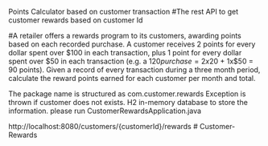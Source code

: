 Points Calculator based on customer transaction
#The rest API to get customer rewards based on customer Id

#A retailer offers a rewards program to its customers, awarding points based on each recorded purchase. A customer receives 2 points for every dollar spent over $100 in each transaction, plus 1 point for every dollar spent over $50 in each transaction (e.g. a $120 purchase = 2x$20 + 1x$50 = 90 points). Given a record of every transaction during a three month period, calculate the reward points earned for each customer per month and total.

The package name is structured as com.customer.rewards
Exception is thrown if customer does not exists.
H2 in-memory database to store the information.
please run CustomerRewardsApplication.java

http://localhost:8080/customers/{customerId}/rewards
#   C u s t o m e r - R e w a r d s  
 